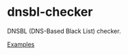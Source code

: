 # dnsbl-checker
DNSBL (DNS-Based Black List) checker. 


[Examples](https://github.com/try0/dnsbl-checker/blob/master/dnsbl-checker/src/test/java/jp/try0/jlib/dnsbl/DnsblCheckerExamples.java)
